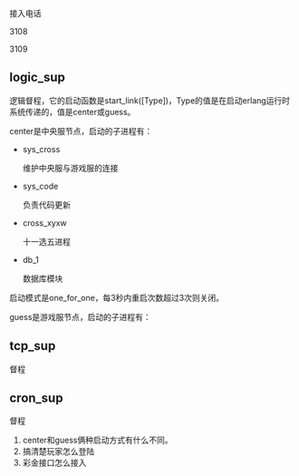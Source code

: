 接入电话



3108

3109









## logic_sup

逻辑督程，它的启动函数是start_link([Type])，Type的值是在启动erlang运行时系统传递的，值是center或guess。



center是中央服节点，启动的子进程有：

- sys_cross

  维护中央服与游戏服的连接

- sys_code

  负责代码更新

- cross_xyxw

  十一选五进程

- db_1

  数据库模块

启动模式是one_for_one，每3秒内重启次数超过3次则关闭。





guess是游戏服节点，启动的子进程有：























## tcp_sup

督程





## cron_sup

督程





1. center和guess俩种启动方式有什么不同。
2. 搞清楚玩家怎么登陆
3. 彩金接口怎么接入